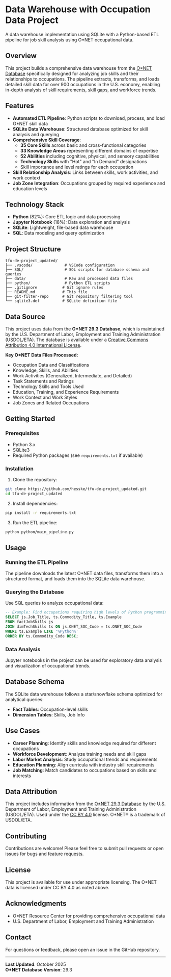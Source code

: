 # Data Warehouse with Occupation Data Project

A data warehouse implementation using SQLite with a Python-based ETL pipeline for job skill analysis using O*NET occupational data.

## Overview

This project builds a comprehensive data warehouse from the [O*NET Database](https://www.onetcenter.org/database.html) specifically designed for analyzing job skills and their relationships to occupations. The pipeline extracts, transforms, and loads detailed skill data for over 900 occupations in the U.S. economy, enabling in-depth analysis of skill requirements, skill gaps, and workforce trends.

## Features

- **Automated ETL Pipeline**: Python scripts to download, process, and load O*NET skill data
- **SQLite Data Warehouse**: Structured database optimized for skill analysis and querying
- **Comprehensive Skill Coverage**: 
  - **35 Core Skills** across basic and cross-functional categories
  - **33 Knowledge Areas** representing different domains of expertise
  - **52 Abilities** including cognitive, physical, and sensory capabilities
  - **Technology Skills** with "Hot" and "In Demand" designations
  - Skill importance and level ratings for each occupation
- **Skill Relationship Analysis**: Links between skills, work activities, and work context
- **Job Zone Integration**: Occupations grouped by required experience and education levels

## Technology Stack

- **Python** (82%): Core ETL logic and data processing
- **Jupyter Notebook** (18%): Data exploration and analysis
- **SQLite**: Lightweight, file-based data warehouse
- **SQL**: Data modeling and query optimization

## Project Structure

```
tfu-de-project_updated/
├── .vscode/              # VSCode configuration
├── SQL/                  # SQL scripts for database schema and queries
├── data/                 # Raw and processed data files
├── python/               # Python ETL scripts
├── .gitignore           # Git ignore rules
├── README.md            # This file
├── git-filter-repo      # Git repository filtering tool
└── sqlite3.def          # SQLite definition file
```

## Data Source

This project uses data from the **O*NET 29.3 Database**, which is maintained by the U.S. Department of Labor, Employment and Training Administration (USDOL/ETA). The database is available under a [Creative Commons Attribution 4.0 International License](https://creativecommons.org/licenses/by/4.0/).

**Key O*NET Data Files Processed:**
- Occupation Data and Classifications
- Knowledge, Skills, and Abilities
- Work Activities (Generalized, Intermediate, and Detailed)
- Task Statements and Ratings
- Technology Skills and Tools Used
- Education, Training, and Experience Requirements
- Work Context and Work Styles
- Job Zones and Related Occupations

## Getting Started

### Prerequisites

- Python 3.x
- SQLite3
- Required Python packages (see `requirements.txt` if available)

### Installation

1. Clone the repository:
```bash
git clone https://github.com/hesske/tfu-de-project_updated.git
cd tfu-de-project_updated
```

2. Install dependencies:
```bash
pip install -r requirements.txt
```

3. Run the ETL pipeline:
```bash
python python/main_pipeline.py
```

## Usage

### Running the ETL Pipeline

The pipeline downloads the latest O*NET data files, transforms them into a structured format, and loads them into the SQLite data warehouse.

### Querying the Database

Use SQL queries to analyze occupational data:
```sql
-- Example: Find occupations requiring high levels of Python programming
SELECT js.Job_Title, ts.Commodity_Title, ts.Example
FROM factJobSkills js
JOIN dimTechSkills ts ON js.ONET_SOC_Code = ts.ONET_SOC_Code
WHERE ts.Example LIKE '%Python%'
ORDER BY ts.Commodity_Code DESC;
```

### Data Analysis

Jupyter notebooks in the project can be used for exploratory data analysis and visualization of occupational trends.

## Database Schema

The SQLite data warehouse follows a star/snowflake schema optimized for analytical queries:

- **Fact Tables**: Occupation-level skills
- **Dimension Tables**: Skills, Job Info


## Use Cases

- **Career Planning**: Identify skills and knowledge required for different occupations
- **Workforce Development**: Analyze training needs and skill gaps
- **Labor Market Analysis**: Study occupational trends and requirements
- **Education Planning**: Align curricula with industry skill requirements
- **Job Matching**: Match candidates to occupations based on skills and interests

## Data Attribution

This project includes information from the [O*NET 29.3 Database](https://www.onetcenter.org/database.html) by the U.S. Department of Labor, Employment and Training Administration (USDOL/ETA). Used under the [CC BY 4.0](https://creativecommons.org/licenses/by/4.0/) license. O*NET® is a trademark of USDOL/ETA.

## Contributing

Contributions are welcome! Please feel free to submit pull requests or open issues for bugs and feature requests.

## License

This project is available for use under appropriate licensing. The O*NET data is licensed under CC BY 4.0 as noted above.

## Acknowledgments

- O*NET Resource Center for providing comprehensive occupational data
- U.S. Department of Labor, Employment and Training Administration

## Contact

For questions or feedback, please open an issue in the GitHub repository.

---

**Last Updated**: October 2025  
**O*NET Database Version**: 29.3
